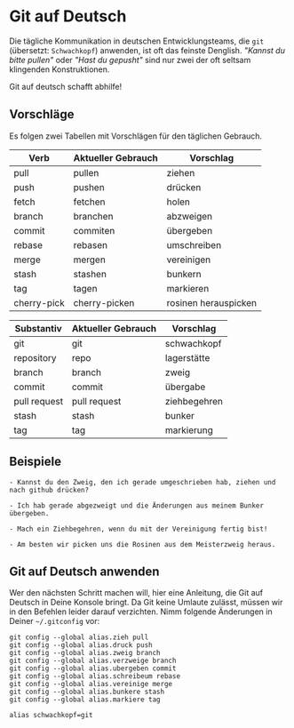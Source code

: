 # Git auf Deutsch

Die tägliche Kommunikation in deutschen Entwicklungsteams, die `git` 
(übersetzt: `Schwachkopf`) anwenden, ist oft das feinste Denglish. 
_"Kannst du bitte pullen"_ oder _"Hast du gepusht"_ sind nur zwei
der oft seltsam klingenden Konstruktionen.

Git auf deutsch schafft abhilfe!

## Vorschläge

Es folgen zwei Tabellen mit Vorschlägen für den täglichen Gebrauch.

| Verb        | Aktueller Gebrauch | Vorschlag             |
|-------------|--------------------|-----------------------|
| pull        | pullen             | ziehen                |
| push        | pushen             | drücken               |
| fetch       | fetchen            | holen                 |
| branch      | branchen           | abzweigen             |
| commit      | commiten           | übergeben             |
| rebase      | rebasen            | umschreiben           |
| merge       | mergen             | vereinigen            |
| stash       | stashen            | bunkern               |
| tag         | tagen              | markieren             |
| cherry-pick | cherry-picken      | rosinen herauspicken  |

| Substantiv   | Aktueller Gebrauch | Vorschlag     |
|--------------|--------------------|---------------|
| git          | git                | schwachkopf   |
| repository   | repo               | lagerstätte   |
| branch       | branch             | zweig         |
| commit       | commit             | übergabe      |
| pull request | pull request       | ziehbegehren  |
| stash        | stash              | bunker        |
| tag          | tag                | markierung    |

## Beispiele

    - Kannst du den Zweig, den ich gerade umgeschrieben hab, ziehen und nach github drücken?

    - Ich hab gerade abgezweigt und die Änderungen aus meinem Bunker übergeben.

    - Mach ein Ziehbegehren, wenn du mit der Vereinigung fertig bist!

    - Am besten wir picken uns die Rosinen aus dem Meisterzweig heraus.

## Git auf Deutsch anwenden

Wer den nächsten Schritt machen will, hier eine Anleitung, die Git auf Deutsch
in Deine Konsole bringt. Da Git keine Umlaute zulässt, müssen wir in den 
Befehlen leider darauf verzichten. Nimm folgende Änderungen in Deiner `~/.gitconfig` 
vor:

    git config --global alias.zieh pull
    git config --global alias.druck push
    git config --global alias.zweig branch
    git config --global alias.verzweige branch
    git config --global alias.ubergeben commit
    git config --global alias.schreibeum rebase
    git config --global alias.vereinige merge
    git config --global alias.bunkere stash
    git config --global alias.markiere tag

    alias schwachkopf=git
